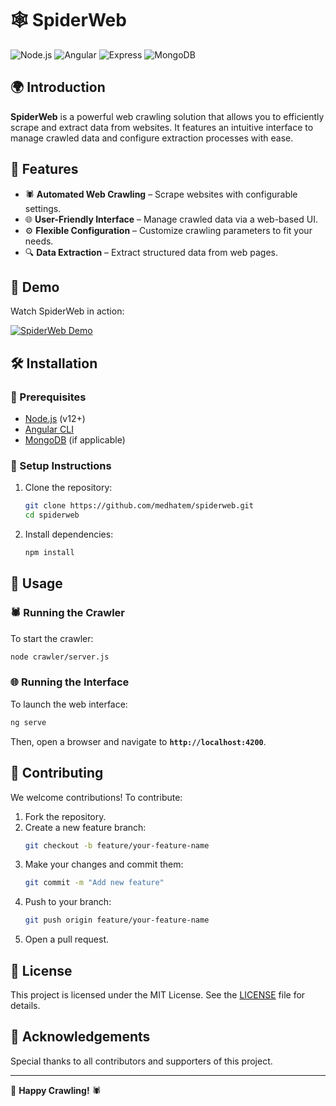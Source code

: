 # 🕸️ SpiderWeb

![Node.js](https://img.shields.io/badge/Node.js-43853D?style=flat&logo=node.js&logoColor=white) ![Angular](https://img.shields.io/badge/Angular-EE1B24?style=flat&logo=angular&logoColor=white) ![Express](https://img.shields.io/badge/Express.js-000000?style=flat&logo=express&logoColor=white) ![MongoDB](https://img.shields.io/badge/MongoDB-4EA94B?style=flat&logo=mongodb&logoColor=white)

## 🌍 Introduction

**SpiderWeb** is a powerful web crawling solution that allows you to efficiently scrape and extract data from websites. It features an intuitive interface to manage crawled data and configure extraction processes with ease.

## 🚀 Features

- 🕷 **Automated Web Crawling** – Scrape websites with configurable settings.
- 🌐 **User-Friendly Interface** – Manage crawled data via a web-based UI.
- ⚙ **Flexible Configuration** – Customize crawling parameters to fit your needs.
- 🔍 **Data Extraction** – Extract structured data from web pages.

## 🎥 Demo

Watch SpiderWeb in action:

[![SpiderWeb Demo](https://img.youtube.com/vi/3W5Hb3GQodo/0.jpg)](https://youtu.be/3W5Hb3GQodo)

## 🛠️ Installation

### 📌 Prerequisites
- [Node.js](https://nodejs.org/) (v12+)
- [Angular CLI](https://angular.io/cli)
- [MongoDB](https://www.mongodb.com/) (if applicable)

### 🔧 Setup Instructions
1. Clone the repository:
   ```bash
   git clone https://github.com/medhatem/spiderweb.git
   cd spiderweb
   ```
2. Install dependencies:
   ```bash
   npm install
   ```

## 🚀 Usage

### 🕷 Running the Crawler
To start the crawler:
```bash
node crawler/server.js
```

### 🌐 Running the Interface
To launch the web interface:
```bash
ng serve
```
Then, open a browser and navigate to **`http://localhost:4200`**.

## 🤝 Contributing
We welcome contributions! To contribute:
1. Fork the repository.
2. Create a new feature branch:
   ```bash
   git checkout -b feature/your-feature-name
   ```
3. Make your changes and commit them:
   ```bash
   git commit -m "Add new feature"
   ```
4. Push to your branch:
   ```bash
   git push origin feature/your-feature-name
   ```
5. Open a pull request.

## 📜 License
This project is licensed under the MIT License. See the [LICENSE](LICENSE) file for details.

## 🙌 Acknowledgements
Special thanks to all contributors and supporters of this project.

---
🚀 **Happy Crawling!** 🕷

